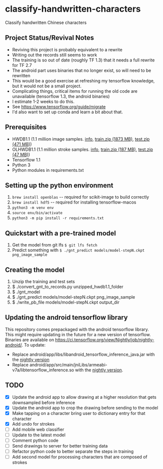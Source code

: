 # classify-handwritten-characters
Classify handwritten Chinese characters

## Project Status/Revival Notes
* Reviving this project is probably equivalent to a rewrite
* Writing out the records still seems to work
* The training is so out of date (roughly TF 1.3) that it needs a full rewrite for TF 2.7
* The android part uses binaries that no longer exist, so will need to be rewritten
* This would be a good exercise at refreshing my tensorflow knowledge, but it would not be a small project.
* Complicating things, critical items for running the old code are unavailable (tensorflow 1.3, the android binaries)
* I estimate 1-2 weeks to do this.
* See https://www.tensorflow.org/guide/migrate
* I'd also want to set up conda and learn a bit about that.


## Prerequisites
* HWDB1.1 (1.1 million image samples. [info][3], [train.zip (1873 MB)][1], [test.zip (471 MB)][2])
* OLHWDB1.1 (1.1 million stroke samples. [info][6], [train.zip (187 MB)][4], [test.zip (47 MB)][5])
* Tensorflow 1.1
* Python 3
* Python modules in requirements.txt

## Setting up the python environment
1. `brew install openblas` -- required for scikit-image to build correctly
1. `brew install hdf5` -- required for installing tensorflow-macos
1. `python3 -m venv env`
2. `source env/bin/activate`
3. `python3 -m pip install -r requirements.txt`

## Quickstart with a pre-trained model
1. Get the model from git lfs `$ git lfs fetch`
2. Predict something with `$ ./gnt_predict models/model-stepN.ckpt png_image_sample`

## Creating the model
1. Unzip the training and test sets
2. $ ./convert_gnt_to_records.py unzipped_hwdb1.1_folder
3. $ ./gnt_model
4. $ ./gnt_predict models/model-stepN.ckpt png_image_sample
5. $ ./write_pb_file models/model-stepN.ckpt output_dir

## Updating the android tensorflow library
This repository comes prepackaged with the android tensorflow library. This might require updating in the future
for a new version of tensorflow. Binaries are available on https://ci.tensorflow.org/view/Nightly/job/nightly-android/.
To update:
 * Replace android/app/libs/libandroid_tensorflow_inference_java.jar with the [nightly version][nightly_jar]
 * Replace android/app/src/main/jniLibs/armeabi-v7a/libtensorflow_inference.so with the [nightly version][nightly_so].

## TODO
- [x] Update the android app to allow drawing at a higher resolution that gets downsampled before inference
- [x] Update the android app to crop the drawing before sending to the model
- [x] Make tapping on a character bring user to dictionary entry for that character
- [x] Add undo for strokes
- [ ] Add mobile web classifier
- [ ] Update to the latest model
- [ ] Comment python code
- [ ] Send drawings to server for better training data
- [ ] Refactor python code to better separate the steps in training
- [ ] Add second model for processing characters that are composed of strokes

[1]: http://www.nlpr.ia.ac.cn/databases/download/feature_data/HWDB1.1trn_gnt.zip
[2]: http://www.nlpr.ia.ac.cn/databases/download/feature_data/HWDB1.1tst_gnt.zip
[3]: http://www.nlpr.ia.ac.cn/databases/handwriting/Offline_database.html

[4]: http://www.nlpr.ia.ac.cn/databases/download/feature_data/OLHWDB1.1trn_pot.zip
[5]: http://www.nlpr.ia.ac.cn/databases/download/feature_data/OLHWDB1.1tst_pot.zip
[6]: http://www.nlpr.ia.ac.cn/databases/handwriting/Online_database.html

[nightly_so]: https://ci.tensorflow.org/view/Nightly/job/nightly-android/lastSuccessfulBuild/artifact/out/native/libtensorflow_inference.so/armeabi-v7a/libtensorflow_inference.so
[nightly_jar]: https://ci.tensorflow.org/view/Nightly/job/nightly-android/lastSuccessfulBuild/artifact/out/libandroid_tensorflow_inference_java.jar
